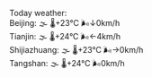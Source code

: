 Today weather:  
Beijing: 🌫  🌡️+23°C 🌬️↓0km/h  
Tianjin: 🌫  🌡️+24°C 🌬️←4km/h  
Shijiazhuang: 🌫  🌡️+23°C 🌬️→0km/h  
Tangshan: 🌫  🌡️+24°C 🌬️0km/h  

